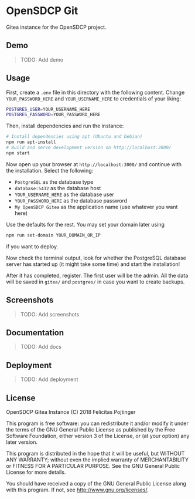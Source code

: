 # OpenSDCP Git

Gitea instance for the OpenSDCP project.

## Demo

> TODO: Add demo

## Usage

First, create a `.env` file in this directory with the following content. Change `YOUR_PASSWORD_HERE` and `YOUR_USERNAME_HERE` to credentials of your liking:

```bash
POSTGRES_USER=YOUR_USERNAME_HERE
POSTGRES_PASSWORD=YOUR_PASSWORD_HERE
```

Then, install dependencies and run the instance:

```bash
# Install dependencies using apt (Ubuntu and Debian)
npm run apt-install
# Build and serve development version on http://localhost:3000/
npm start
```

Now open up your browser at `http://localhost:3000/` and continue with the installation. Select the following:

* `PostgreSQL` as the database type
* `database:5432` as the database host
* `YOUR_USERNAME_HERE` as the database user
* `YOUR_PASSWORD_HERE` as the database password
* `My OpenSDCP Gitea` as the application name (use whatever you want here)

Use the defaults for the rest. You may set your domain later using

```bash
npm run set-domain YOUR_DOMAIN_OR_IP
```

if you want to deploy.

Now check the terminal output, look for whether the PostgreSQL database server has started up (it might take some time) and start the installation!

After it has completed, register. The first user will be the admin. All the data will be saved in `gitea/` and `postgres/` in case you want to create backups.

## Screenshots

> TODO: Add screenshots

## Documentation

> TODO: Add docs

## Deployment

> TODO: Add deployment

## License

OpenSDCP Gitea Instance (C) 2018 Felicitas Pojtinger

This program is free software: you can redistribute it and/or modify
it under the terms of the GNU General Public License as published by
the Free Software Foundation, either version 3 of the License, or
(at your option) any later version.

This program is distributed in the hope that it will be useful,
but WITHOUT ANY WARRANTY; without even the implied warranty of
MERCHANTABILITY or FITNESS FOR A PARTICULAR PURPOSE. See the
GNU General Public License for more details.

You should have received a copy of the GNU General Public License
along with this program. If not, see <http://www.gnu.org/licenses/>.
